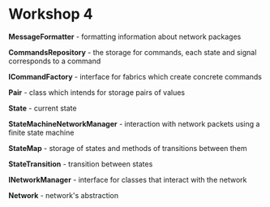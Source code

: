 # Workshop 4
**MessageFormatter** - formatting information about network packages

**CommandsRepository** - the storage for commands, each state and signal corresponds to a command

**ICommandFactory** - interface for fabrics which create concrete commands

**Pair** - class which intends for storage pairs of values

**State** - current state

**StateMachineNetworkManager** - interaction with network packets using a finite state machine 

**StateMap** - storage of states and methods of transitions between them

**StateTransition** - transition between states

**INetworkManager** - interface for classes that interact with the network 

**Network** - network's abstraction

